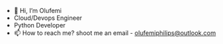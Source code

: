 - 👋 Hi, I’m Olufemi
- Cloud/Devops Engineer
- Python Developer
- 📫 How to reach me? shoot me an email - olufemiphilips@outlook.com

<!---
C3driK/C3driK is a ✨ special ✨ repository because its `README.md` (this file) appears on your GitHub profile.
You can click the Preview link to take a look at your changes.
--->
